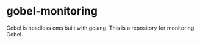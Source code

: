 # gobel-monitoring
Gobel is headless cms built with golang. This is a repository for monitoring Gobel.
